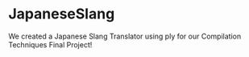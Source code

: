 # JapaneseSlang
We created a Japanese Slang Translator using ply for our Compilation Techniques Final Project! 
